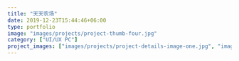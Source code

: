 ```yaml
---
title: "天天农场"
date: 2019-12-23T15:44:46+06:00
type: portfolio
image: "images/projects/project-thumb-four.jpg"
category: ["UI/UX PC"]
project_images: ["images/projects/project-details-image-one.jpg", "images/projects/project-details-image-two.jpg"]
---
```

